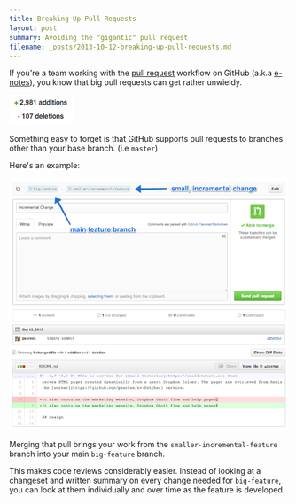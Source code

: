 ```yaml
---
title: Breaking Up Pull Requests
layout: post
summary: Avoiding the "gigantic" pull request
filename: _posts/2013-10-12-breaking-up-pull-requests.md
---
```


If you're a team working with the [pull request](https://help.github.com/articles/using-pull-requests)
workflow on GitHub (a.k.a [e-notes](https://twitter.com/Huth/status/378306063520374784)),
you know that big pull requests can get rather unwieldy.

<div class="img-center"><img src="/static/img/prs/changeset.png"></div>

Something easy to forget is that GitHub supports pull requests to branches
other than your base branch. (i.e `master`)

Here's an example:

<div class="img-center"><img src="/static/img/prs/pull-request-example.png" class="img-responsive"></div>

Merging that pull brings your work from the `smaller-incremental-feature`
branch into your main `big-feature` branch.

This makes code reviews considerably easier. Instead of looking at a
changeset and written summary on every change needed for `big-feature`,
you can look at them individually and over time as the feature is
developed.
